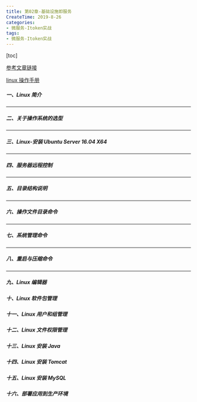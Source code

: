 ```yaml
---
title: 第02章-基础设施即服务
CreateTime: 2019-8-26
categories:
- 微服务-Itoken实战
tags:
- 微服务-Itoken实战
---
```

[toc]

[参考文章链接](https://www.funtl.com/zh/linux/#%E6%9C%AC%E8%8A%82%E8%A7%86%E9%A2%91)

[linux 操作手册](https://app.yinxiang.com/shard/s68/nl/15711850/5e8b09a7-95ca-4982-aaae-d7647d2ab54d)
##### 一、Linux 简介


----------


##### 二、关于操作系统的选型


----------


##### 三、Linux-安装 Ubuntu Server 16.04 X64


----------


##### 四、服务器远程控制


----------


##### 五、目录结构说明


----------


##### 六、操作文件目录命令


----------


##### 七、系统管理命令


----------


##### 八、重启与压缩命令


----------


##### 九、Linux 编辑器
##### 十、Linux 软件包管理
##### 十一、Linux 用户和组管理
##### 十二、Linux 文件权限管理
##### 十三、Linux 安装 Java
##### 十四、Linux 安装 Tomcat
##### 十五、Linux 安装 MySQL
##### 十六、部署应用到生产环境
